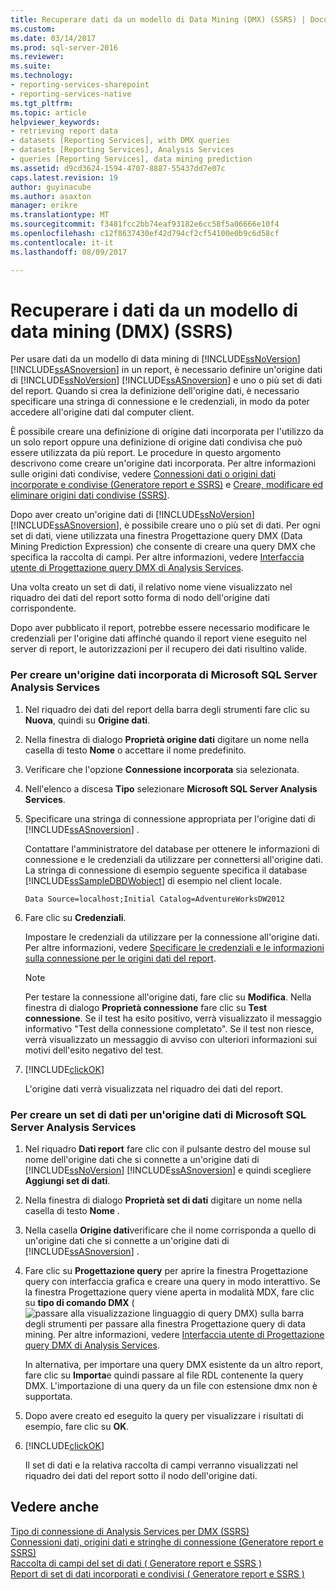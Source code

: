 ```yaml
---
title: Recuperare dati da un modello di Data Mining (DMX) (SSRS) | Documenti Microsoft
ms.custom: 
ms.date: 03/14/2017
ms.prod: sql-server-2016
ms.reviewer: 
ms.suite: 
ms.technology:
- reporting-services-sharepoint
- reporting-services-native
ms.tgt_pltfrm: 
ms.topic: article
helpviewer_keywords:
- retrieving report data
- datasets [Reporting Services], with DMX queries
- datasets [Reporting Services], Analysis Services
- queries [Reporting Services], data mining prediction
ms.assetid: d9cd3624-1594-4707-8887-55437dd7e07c
caps.latest.revision: 19
author: guyinacube
ms.author: asaxton
manager: erikre
ms.translationtype: MT
ms.sourcegitcommit: f3481fcc2bb74eaf93182e6cc58f5a06666e10f4
ms.openlocfilehash: c12f8637430ef42d794cf2cf54100e0b9c6d58cf
ms.contentlocale: it-it
ms.lasthandoff: 08/09/2017

---
```

# <a name="retrieve-data-from-a-data-mining-model-dmx-ssrs"></a>Recuperare i dati da un modello di data mining (DMX) (SSRS)
  Per usare dati da un modello di data mining di [!INCLUDE[ssNoVersion](../../includes/ssnoversion-md.md)] [!INCLUDE[ssASnoversion](../../includes/ssasnoversion-md.md)] in un report, è necessario definire un'origine dati di [!INCLUDE[ssNoVersion](../../includes/ssnoversion-md.md)] [!INCLUDE[ssASnoversion](../../includes/ssasnoversion-md.md)] e uno o più set di dati del report. Quando si crea la definizione dell'origine dati, è necessario specificare una stringa di connessione e le credenziali, in modo da poter accedere all'origine dati dal computer client.  
  
 È possibile creare una definizione di origine dati incorporata per l'utilizzo da un solo report oppure una definizione di origine dati condivisa che può essere utilizzata da più report. Le procedure in questo argomento descrivono come creare un'origine dati incorporata. Per altre informazioni sulle origini dati condivise, vedere [Connessioni dati o origini dati incorporate e condivise &#40;Generatore report e SSRS&#41;](http://msdn.microsoft.com/library/f417782c-b85a-4c4d-8a40-839176daba56) e [Creare, modificare ed eliminare origini dati condivise &#40;SSRS&#41;](../../reporting-services/report-data/create-modify-and-delete-shared-data-sources-ssrs.md).  
  
 Dopo aver creato un'origine dati di [!INCLUDE[ssNoVersion](../../includes/ssnoversion-md.md)] [!INCLUDE[ssASnoversion](../../includes/ssasnoversion-md.md)], è possibile creare uno o più set di dati. Per ogni set di dati, viene utilizzata una finestra Progettazione query DMX (Data Mining Prediction Expression) che consente di creare una query DMX che specifica la raccolta di campi. Per altre informazioni, vedere [Interfaccia utente di Progettazione query DMX di Analysis Services](../../reporting-services/report-data/analysis-services-dmx-query-designer-user-interface.md).  
  
 Una volta creato un set di dati, il relativo nome viene visualizzato nel riquadro dei dati del report sotto forma di nodo dell'origine dati corrispondente.  
  
 Dopo aver pubblicato il report, potrebbe essere necessario modificare le credenziali per l'origine dati affinché quando il report viene eseguito nel server di report, le autorizzazioni per il recupero dei dati risultino valide.  
  
### <a name="to-create-an-embedded-microsoft-sql-server-analysis-services-data-source"></a>Per creare un'origine dati incorporata di Microsoft SQL Server Analysis Services  
  
1.  Nel riquadro dei dati del report della barra degli strumenti fare clic su **Nuova**, quindi su **Origine dati**.  
  
2.  Nella finestra di dialogo **Proprietà origine dati** digitare un nome nella casella di testo **Nome** o accettare il nome predefinito.  
  
3.  Verificare che l'opzione **Connessione incorporata** sia selezionata.  
  
4.  Nell'elenco a discesa **Tipo** selezionare **Microsoft SQL Server Analysis Services**.  
  
5.  Specificare una stringa di connessione appropriata per l'origine dati di [!INCLUDE[ssASnoversion](../../includes/ssasnoversion-md.md)] .  
  
     Contattare l'amministratore del database per ottenere le informazioni di connessione e le credenziali da utilizzare per connettersi all'origine dati. La stringa di connessione di esempio seguente specifica il database [!INCLUDE[ssSampleDBDWobject](../../includes/sssampledbdwobject-md.md)] di esempio nel client locale.  
  
    ```  
    Data Source=localhost;Initial Catalog=AdventureWorksDW2012  
    ```  
  
6.  Fare clic su **Credenziali**.  
  
     Impostare le credenziali da utilizzare per la connessione all'origine dati. Per altre informazioni, vedere [Specificare le credenziali e le informazioni sulla connessione per le origini dati del report](../../reporting-services/report-data/specify-credential-and-connection-information-for-report-data-sources.md).  
  
    > [!NOTE]  
    >  Per testare la connessione all'origine dati, fare clic su **Modifica**. Nella finestra di dialogo **Proprietà connessione** fare clic su **Test connessione**. Se il test ha esito positivo, verrà visualizzato il messaggio informativo "Test della connessione completato". Se il test non riesce, verrà visualizzato un messaggio di avviso con ulteriori informazioni sui motivi dell'esito negativo del test.  
  
7.  [!INCLUDE[clickOK](../../includes/clickok-md.md)]  
  
     L'origine dati verrà visualizzata nel riquadro dei dati del report.  
  
### <a name="to-create-a-dataset-for-a-microsoft-sql-server-analysis-services"></a>Per creare un set di dati per un'origine dati di Microsoft SQL Server Analysis Services  
  
1.  Nel riquadro **Dati report** fare clic con il pulsante destro del mouse sul nome dell'origine dati che si connette a un'origine dati di [!INCLUDE[ssNoVersion](../../includes/ssnoversion-md.md)] [!INCLUDE[ssASnoversion](../../includes/ssasnoversion-md.md)] e quindi scegliere **Aggiungi set di dati**.  
  
2.  Nella finestra di dialogo **Proprietà set di dati** digitare un nome nella casella di testo **Nome** .  
  
3.  Nella casella **Origine dati**verificare che il nome corrisponda a quello di un'origine dati che si connette a un'origine dati di [!INCLUDE[ssASnoversion](../../includes/ssasnoversion-md.md)] .  
  
4.  Fare clic su **Progettazione query** per aprire la finestra Progettazione query con interfaccia grafica e creare una query in modo interattivo. Se la finestra Progettazione query viene aperta in modalità MDX, fare clic su **tipo di comando DMX** (![passare alla visualizzazione linguaggio di query DMX](../../reporting-services/report-data/media/rsqdicon-commandtypedmx.gif "passare alla visualizzazione linguaggio di query DMX")) sulla barra degli strumenti per passare alla finestra Progettazione query di data mining. Per altre informazioni, vedere [Interfaccia utente di Progettazione query DMX di Analysis Services](../../reporting-services/report-data/analysis-services-dmx-query-designer-user-interface.md).  
  
     In alternativa, per importare una query DMX esistente da un altro report, fare clic su **Importa**e quindi passare al file RDL contenente la query DMX. L'importazione di una query da un file con estensione dmx non è supportata.  
  
5.  Dopo avere creato ed eseguito la query per visualizzare i risultati di esempio, fare clic su **OK**.  
  
6.  [!INCLUDE[clickOK](../../includes/clickok-md.md)]  
  
     Il set di dati e la relativa raccolta di campi verranno visualizzati nel riquadro dei dati del report sotto il nodo dell'origine dati.  
  
## <a name="see-also"></a>Vedere anche  
 [Tipo di connessione di Analysis Services per DMX &#40;SSRS&#41;](../../reporting-services/report-data/analysis-services-connection-type-for-dmx-ssrs.md)   
 [Connessioni dati, origini dati e stringhe di connessione &#40;Generatore report e SSRS&#41;](../../reporting-services/report-data/data-connections-data-sources-and-connection-strings-report-builder-and-ssrs.md)   
 [Raccolta di campi del set di dati &#40; Generatore report e SSRS &#41;](../../reporting-services/report-data/dataset-fields-collection-report-builder-and-ssrs.md)   
 [Report di set di dati incorporati e condivisi &#40; Generatore report e SSRS &#41;](../../reporting-services/report-data/report-embedded-datasets-and-shared-datasets-report-builder-and-ssrs.md)  
  
  
